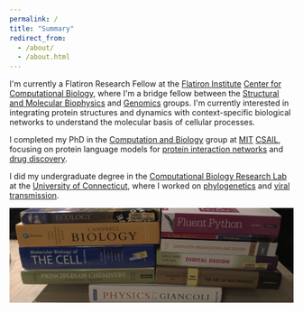 ```yaml
---
permalink: /
title: "Summary"
redirect_from: 
  - /about/
  - /about.html
---
```


I'm currently a Flatiron Research Fellow at the [Flatiron Institute][11] [Center for Computational Biology][12], where I'm a bridge fellow between the [Structural and Molecular Biophysics][13] and [Genomics][14] groups. I'm currently interested in integrating protein structures and dynamics with context-specific biological networks to understand the molecular basis of cellular processes.

I completed my PhD in the [Computation and Biology][8] group at [MIT][5] [CSAIL][7], focusing on protein language models for [protein interaction networks][9] and [drug discovery][10].

I did my undergraduate degree in the [Computational Biology Research Lab][2] at the [University of Connecticut][1], where I worked on [phylogenetics][3] and [viral transmission][4].

![Textbooks](/assets/images/textbooks.jpg)

[1]: https://uconn.edu/ "University of Connecticut"
[2]: https://compbio.engr.uconn.edu/ "Computational Biology Research Lab"
[3]: https://compbio.engr.uconn.edu/software/treefix-tp/ "TreeFix-TP"
[4]: https://github.com/suz1101/virDTL "virDTL"

[5]: http://web.mit.edu/ "MIT"
[6]: https://www.eecs.mit.edu/ "Electrical Engineering and Computer Science"
[7]: https://www.csail.mit.edu/ "Computer Science and Artificial Intelligence Lab"
[8]: https://people.csail.mit.edu/bab/ "Computation and Biology Group"
[9]: https://github.com/samsledje/D-SCRIPT "D-SCRIPT"
[10]: https://github.com/samsledje/ConPLex "ConPLex"

[11]: https://www.simonsfoundation.org/flatiron/ "Flatiron Institute"
[12]: https://www.simonsfoundation.org/flatiron/center-for-computational-biology/ "Center for Computational Biology"
[13]: https://www.simonsfoundation.org/flatiron/center-for-computational-biology/structural-and-molecular-biophysics-collaboration/ "Structural and Molecular Biophysics Group"
[14]: https://www.simonsfoundation.org/flatiron/center-for-computational-biology/genomics/ "Genomics Group"
